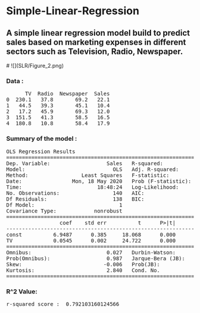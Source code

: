 # Simple-Linear-Regression
<h2>A simple linear regression model build to predict sales based on marketing expenses in different sectors such as Television, Radio, Newspaper.</h2>
#
![](SLR/Figure_2.png)
<h3>Data :</h3>
<pre>
      TV  Radio  Newspaper  Sales
0  230.1   37.8       69.2   22.1
1   44.5   39.3       45.1   10.4
2   17.2   45.9       69.3   12.0
3  151.5   41.3       58.5   16.5
4  180.8   10.8       58.4   17.9
</pre>
<h3>Summary of the model :</h3> 
<pre>
OLS Regression Results
==============================================================================
Dep. Variable:                  Sales   R-squared:                       0.816
Model:                            OLS   Adj. R-squared:                  0.814
Method:                 Least Squares   F-statistic:                     611.2
Date:                Mon, 18 May 2020   Prob (F-statistic):           1.52e-52
Time:                        18:48:24   Log-Likelihood:                -321.12
No. Observations:                 140   AIC:                             646.2
Df Residuals:                     138   BIC:                             652.1
Df Model:                           1
Covariance Type:            nonrobust
==============================================================================
                 coef    std err          t      P>|t|      [0.025      0.975]
------------------------------------------------------------------------------
const          6.9487      0.385     18.068      0.000       6.188       7.709
TV             0.0545      0.002     24.722      0.000       0.050       0.059
==============================================================================
Omnibus:                        0.027   Durbin-Watson:                   2.196
Prob(Omnibus):                  0.987   Jarque-Bera (JB):                0.150
Skew:                          -0.006   Prob(JB):                        0.928
Kurtosis:                       2.840   Cond. No.                         328.
==============================================================================
</pre>
<h3>R^2 Value:</h3>
<pre>
r-squared score :  0.792103160124566
</pre>


